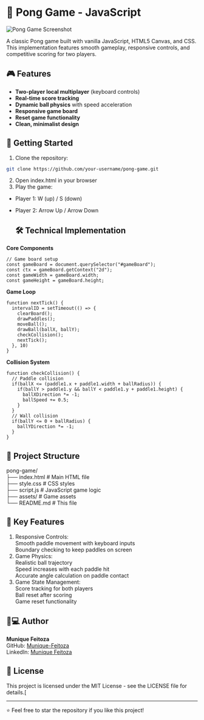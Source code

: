 # 🏓 Pong Game - JavaScript

![Pong Game Screenshot](https://github.com/user-attachments/assets/5cad7513-5d07-41ab-b701-81fb9773c782)

A classic Pong game built with vanilla JavaScript, HTML5 Canvas, and CSS. This implementation features smooth gameplay, responsive controls, and competitive scoring for two players.

## 🎮 Features

- **Two-player local multiplayer** (keyboard controls)
- **Real-time score tracking**
- **Dynamic ball physics** with speed acceleration
- **Responsive game board**
- **Reset game functionality**
- **Clean, minimalist design**

## 🚀 Getting Started

1. Clone the repository:
```bash
git clone https://github.com/your-username/pong-game.git
```
2. Open index.html in your browser  
3. Play the game:  
- Player 1: W (up) / S (down)  
- Player 2: Arrow Up / Arrow Down

  ## 🛠️ Technical Implementation
**Core Components**
```
// Game board setup
const gameBoard = document.querySelector("#gameBoard");
const ctx = gameBoard.getContext("2d");
const gameWidth = gameBoard.width;
const gameHeight = gameBoard.height;
```

**Game Loop**
```
function nextTick() {
  intervalID = setTimeout(() => {
    clearBoard();
    drawPaddles();
    moveBall();
    drawBall(ballX, ballY);
    checkCollision();
    nextTick();
  }, 10)
}
```

**Collision System**
```
function checkCollision() {
  // Paddle collision
  if(ballX <= (paddle1.x + paddle1.width + ballRadius)) {
    if(ballY > paddle1.y && ballY < paddle1.y + paddle1.height) {
      ballXDirection *= -1;
      ballSpeed += 0.5;
    }
  }
  // Wall collision
  if(ballY <= 0 + ballRadius) {
    ballYDirection *= -1;
  }
}
```

## 📂 Project Structure

pong-game/  
├── index.html       # Main HTML file  
├── style.css       # CSS styles  
├── script.js       # JavaScript game logic  
├── assets/         # Game assets  
└── README.md       # This file  

## 📝 Key Features

1. Responsive Controls:  
Smooth paddle movement with keyboard inputs  
Boundary checking to keep paddles on screen  
2. Game Physics:  
Realistic ball trajectory  
Speed increases with each paddle hit  
Accurate angle calculation on paddle contact  
3. Game State Management:  
Score tracking for both players  
Ball reset after scoring  
Game reset functionality  

## 👩💻 Author
**Munique Feitoza**  
GitHub: [Munique-Feitoza](https://github.com/Munique-Feitoza)  
LinkedIn: [Munique Feitoza](https://www.linkedin.com/in/munique-feitoza-77034b231/)  

## 📜 License
This project is licensed under the MIT License - see the LICENSE file for details.[

---

⭐ Feel free to star the repository if you like this project!


